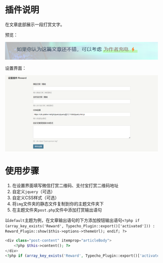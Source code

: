 # 插件说明
在文章底部展示一段打赏文字。

预览：

![预览](assets/show.png)

设置界面：

![设置界面](assets/config.png)

# 使用步骤
1. 在设置界面填写微信打赏二维码、支付宝打赏二维码地址
2. 自定义`jquery`（可选）
3. 自定义CSS样式（可选）
4. 将`img`文件夹的静态文件复制到你的主题文件夹下
5. 在主题文件夹`post.php`文件中添加打赏输出语句

以`default`主题为例，在文章输出语句的下方添加按钮输出语句`<?php if (array_key_exists('Reward', Typecho_Plugin::export()['activated'])) : Reward_Plugin::show($this->options->themeUrl); endif; ?>`
```php
<div class="post-content" itemprop="articleBody">
    <?php $this->content(); ?>
</div>
<?php if (array_key_exists('Reward', Typecho_Plugin::export()['activated'])) : Reward_Plugin::show($this->options->themeUrl); endif; ?>
```